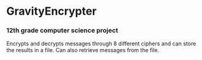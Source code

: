 # GravityEncrypter
### 12th grade computer science project
Encrypts and decrypts messages through 8 different ciphers and can store the results in a file. Can also retrieve messages from the file.
